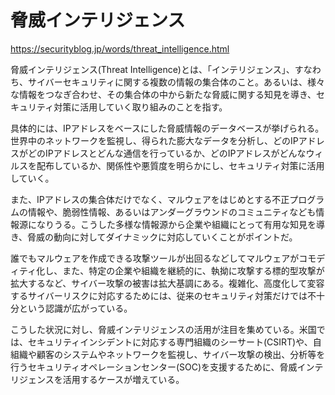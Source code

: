 # 脅威インテリジェンス

https://securityblog.jp/words/threat_intelligence.html

脅威インテリジェンス(Threat Intelligence)とは、「インテリジェンス」、すなわち、サイバーセキュリティに関する複数の情報の集合体のこと。あるいは、様々な情報をつなぎ合わせ、その集合体の中から新たな脅威に関する知見を導き、セキュリティ対策に活用していく取り組みのことを指す。

具体的には、IPアドレスをベースにした脅威情報のデータベースが挙げられる。世界中のネットワークを監視し、得られた膨大なデータを分析し、どのIPアドレスがどのIPアドレスとどんな通信を行っているか、どのIPアドレスがどんなウィルスを配布しているか、関係性や悪質度を明らかにし、セキュリティ対策に活用していく。

また、IPアドレスの集合体だけでなく、マルウェアをはじめとする不正プログラムの情報や、脆弱性情報、あるいはアンダーグラウンドのコミュニティなども情報源になりうる。こうした多様な情報源から企業や組織にとって有用な知見を導き、脅威の動向に対してダイナミックに対応していくことがポイントだ。

誰でもマルウェアを作成できる攻撃ツールが出回るなどしてマルウェアがコモディティ化し、また、特定の企業や組織を継続的に、執拗に攻撃する標的型攻撃が拡大するなど、サイバー攻撃の被害は拡大基調にある。複雑化、高度化して変容するサイバーリスクに対応するためには、従来のセキュリティ対策だけでは不十分という認識が広がっている。

こうした状況に対し、脅威インテリジェンスの活用が注目を集めている。米国では、セキュリティインシデントに対応する専門組織のシーサート(CSIRT)や、自組織や顧客のシステムやネットワークを監視し、サイバー攻撃の検出、分析等を行うセキュリティオペレーションセンター(SOC)を支援するために、脅威インテリジェンスを活用するケースが増えている。

